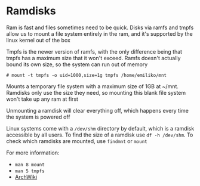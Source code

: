 # Ramdisks
Ram is fast and files sometimes need to be quick. Disks via ramfs and tmpfs
allow us to mount a file system entirely in the ram, and it's supported by the
linux kernel out of the box

Tmpfs is the newer version of ramfs, with the only difference being that tmpfs
has a maximum size that it won't exceed. Ramfs doesn't actually bound its own
size, so the system can run out of memory

    # mount -t tmpfs -o uid=1000,size=1g tmpfs /home/emiliko/mnt

Mounts a temporary file system with a maximum size of 1GB at ~/mnt. Ramdisks
only use the size they need, so mounting this blank file system won't take up
any ram at first

Unmounting a ramdisk will clear everything off, which happens every time the
system is powered off

Linux systems come with a `/dev/shm` directory by default, which is a ramdisk
accessible by all users. To find the size of a ramdisk use `df -h /dev/shm`. To
check which ramdisks are mounted, use `findmnt` or `mount`

For more information:
 - `man 8 mount`
 - `man 5 tmpfs`
 - [ArchWiki](https://wiki.archlinux.org/title/tmpfs)
